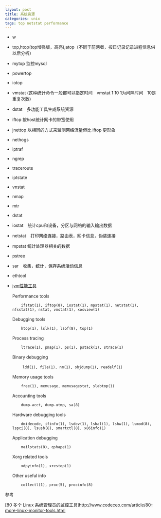 ```yaml
---
layout: post
title: 系统资源
categories: unix
tags: top netstat performance
---
```


*   w
*   top,htop(top增强版，高亮),atop（不同于前两者，按日记录记录进程信息供以后分析）
*   mytop 监控mysql　
*   powertop
*   iotop
*   vmstat (这种统计命令一般都可以指定时间　vmstat 1 10 1为间隔时间　10是重复次数)
*   dstat　多功能工具生成系统资源
*   iftop 按host统计网卡的带宽使用
*   jnettop  以相同的方式来监测网络流量但比 iftop 更形象
*   nethogs
*   iptraf
*   ngrep
*   traceroute
*   iptstate
*   vnstat
*   nmap
*   mtr
*   dstat
*   iostat　统计cpu和设备，分区与网络的输入输出数据
*   netstat　打印网络连接，路由表，网卡信息，伪装连接
*   mpstat 统计处理器相关的数据
*   pstree
*   sar　收集，统计，保存系统活动信息
*   ethtool
*   [jvm性能工具](/2015/12/26/jvm_tools)


     Performance tools　　

            ifstat(1), iftop(8), iostat(1), mpstat(1), netstat(1), nfsstat(1), nstat, vmstat(1), xosview(1)

     Debugging tools　　

            htop(1), lslk(1), lsof(8), top(1)

     Process tracing　　　

            ltrace(1), pmap(1), ps(1), pstack(1), strace(1)

     Binary debugging　　

           　ldd(1), file(1), nm(1), objdump(1), readelf(1)

     Memory usage tools　　

            free(1), memusage, memusagestat, slabtop(1)

     Accounting tools　　

            dump-acct, dump-utmp, sa(8)

     Hardware debugging tools　　

            dmidecode, ifinfo(1), lsdev(1), lshal(1), lshw(1), lsmod(8), lspci(8), lsusb(8), smartctl(8), x86info(1)

     Application debugging　　

            mailstats(8), qshape(1)

     Xorg related tools　　

            xdpyinfo(1), xrestop(1)

     Other useful info　　

            collectl(1), proc(5), procinfo(8)

参考

[80 多个 Linux 系统管理员的监控工具]<http://www.codeceo.com/article/80-more-linux-monitor-tools.html>

